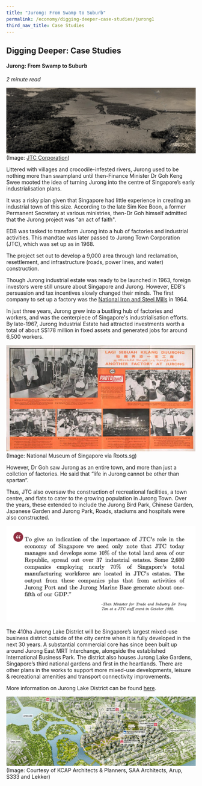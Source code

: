 ```yaml
---
title: "Jurong: From Swamp to Suburb"
permalink: /economy/digging-deeper-case-studies/jurong1
third_nav_title: Case Studies
---
```

## Digging Deeper: Case Studies
#### Jurong: From Swamp to Suburb
<i>2 minute read</i>

![Alt text for image on Isomer site](/images/economy/case-studies/banner.jpg)
(Image: [JTC Corporation](https://www.jtc.gov.sg/about-us/our-journey/Pages/default.aspx))

Littered with villages and crocodile-infested rivers, Jurong used to be nothing more than swampland until then-Finance Minister Dr Goh Keng Swee mooted the idea of turning Jurong into the centre of Singapore’s early industrialisation plans.

It was a risky plan given that Singapore had little experience in creating an industrial town of this size. According to the late Sim Kee Boon, a former Permanent Secretary at various ministries, then-Dr Goh himself admitted that the Jurong project was “an act of faith".

EDB was tasked to transform Jurong into a hub of factories and industrial activities. This mandtae was later passed to Jurong Town Corporation (JTC), which was set up as in 1968.

The project set out to develop a 9,000 area through land reclamation, resettlement, and infrastructure (roads, power lines, and water) construction. 

Though Jurong industrial estate was ready to be launched in 1963, foreign investors were still unsure about Singapore and Jurong. However, EDB's persuasion and tax incentives slowly changed their minds. The first company to set up a factory was the [National Iron and Steel Mills](https://eresources.nlb.gov.sg/infopedia/articles/SIP_2018-11-20_105235.html) in 1964.

In just three years, Jurong grew into a bustling hub of factories and workers, and was the centerpiece of Singapore's industrialisation efforts. By late-1967, Jurong Industrial Estate had attracted investments worth a total of about S$178 million in fixed assets and generated jobs for around 6,500 workers.

![Alt text for image on Isomer site](/images/economy/case-studies/Screenshot%202020-10-19%20at%201.png)
(Image: National Museum of Singapore via Roots.sg)

However, Dr Goh saw Jurong as an entire town, and more than just a collction of factories. He said that “life in Jurong cannot be other than spartan”.

Thus, JTC also oversaw the construction of recreational facilities, a town centre, and flats to cater to the growing population in Jurong Town. Over the years, these extended to include the Jurong Bird Park, Chinese Garden, Japanese Garden and Jurong Park, Roads, stadiums and hospitals were also constructed.

![Alt text for image on Isomer site](/images/economy/case-studies/5435353.jpg)

The 410ha Jurong Lake District will be Singapore’s largest mixed-use business district outside of the city centre when it is fully developed in the next 30 years. A substantial commercial core has since been built up around Jurong East MRT Interchange, alongside the established International Business Park. The district also houses Jurong Lake Gardens, Singapore’s third national gardens and first in the heartlands. There are other plans in the works to support more mixed-use developments, leisure & recreational amenities and transport connectivity improvements.

More information on Jurong Lake District can be found [here](https://www.jld.gov.sg/).

![Alt text for image on Isomer site](/images/economy/case-studies/slider_labelbkgnd.jpg)
(Image: Courtesy of KCAP Architects & Planners, SAA Architects, Arup, S333 and Lekker)